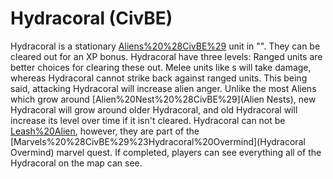 # Hydracoral (CivBE)

Hydracoral is a stationary [Aliens%20%28CivBE%29](alien) unit in "". They can be cleared out for an XP bonus.
Hydracoral have three levels:
Ranged units are better choices for clearing these out. Melee units like s will take damage, whereas Hydracoral cannot strike back against ranged units. This being said, attacking Hydracoral will increase alien anger.
Unlike the most Aliens which grow around [Alien%20Nest%20%28CivBE%29](Alien Nests), new Hydracoral will grow around older Hydracoral, and old Hydracoral will increase its level over time if it isn't cleared.
Hydracoral can not be [Leash%20Alien](leashed), however, they are part of the [Marvels%20%28CivBE%29%23Hydracoral%20Overmind](Hydracoral Overmind) marvel quest. If completed, players can see everything all of the Hydracoral on the map can see.